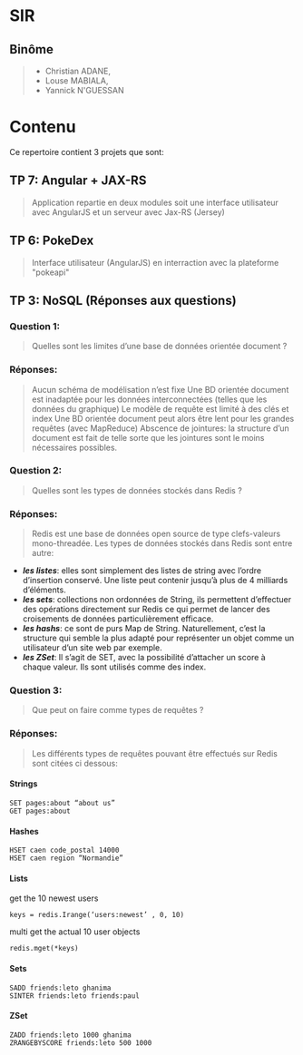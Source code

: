 # SIR

## Binôme

>* Christian ADANE,
>* Louse MABIALA,
>* Yannick N'GUESSAN

# Contenu

Ce repertoire contient 3 projets que sont:

## TP 7: Angular + JAX-RS

>Application repartie en deux modules soit une interface utilisateur avec AngularJS et un serveur avec Jax-RS (Jersey)

## TP 6: PokeDex

>Interface utilisateur (AngularJS) en interraction avec la plateforme "pokeapi"

## TP 3: NoSQL (Réponses aux questions)

### Question 1: 
>Quelles sont les limites d’une base de données orientée document ?

### Réponses: 
>Aucun schéma de modélisation n’est fixe 
>Une BD orientée document est inadaptée pour les données interconnectées (telles que les données du graphique)
>Le modèle de requête est limité à des clés et index
>Une BD orientée document peut alors être lent pour les grandes requêtes (avec MapReduce)
>Abscence de jointures: la structure d’un document est fait de telle sorte que les jointures sont le moins nécessaires
>possibles.

### Question 2: 
>Quelles sont les types de données stockés dans Redis ?

### Réponses: 
>Redis est une base de données open source de type clefs-valeurs mono-threadée.
>Les types de données stockés dans Redis sont entre autre:
* **_les listes_**: elles sont simplement des listes de string avec l’ordre d’insertion conservé. Une liste peut contenir jusqu’à plus de 4 milliards d’éléments.
* **_les sets_**: collections non ordonnées de String, ils permettent d’effectuer des opérations directement sur Redis ce qui permet de lancer des croisements de données particulièrement efficace.
* **_les hashs_**: ce sont de purs Map de String. Naturellement, c’est la structure qui semble la plus adapté pour représenter un objet comme un utilisateur d’un site web par exemple.
* **_les ZSet_**: Il s’agit de SET, avec la possibilité d’attacher un score à chaque valeur. Ils sont utilisés comme des index.

### Question 3: 
>Que peut on faire comme types de requêtes ?

### Réponses: 
>Les différents types de requêtes pouvant être effectués sur Redis sont citées ci dessous:

#### Strings
```
SET pages:about “about us”
GET pages:about 
```

#### Hashes
```
HSET caen code_postal 14000
HSET caen region “Normandie”
```

#### Lists
get the 10 newest users
```
keys = redis.Irange(‘users:newest’ , 0, 10)
```
multi get the actual 10 user objects
```
redis.mget(*keys)
```

#### Sets
```
SADD friends:leto ghanima
SINTER friends:leto friends:paul
```

#### ZSet
```
ZADD friends:leto 1000 ghanima
ZRANGEBYSCORE friends:leto 500 1000
```
